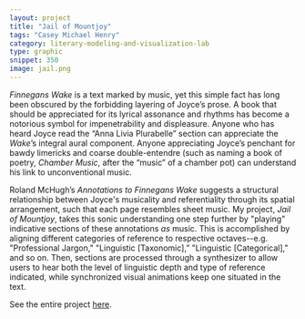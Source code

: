 ```yaml
---
layout: project
title: "Jail of Mountjoy"
tags: "Casey Michael Henry"
category: literary-modeling-and-visualization-lab
type: graphic
snippet: 350
image: jail.png
---
```


*Finnegans Wake* is a text marked by music, yet this simple fact has long been
obscured by the forbidding layering of Joyce’s prose. A book that should be
appreciated for its lyrical assonance and rhythms has become a notorious
symbol for impenetrability and displeasure. Anyone who has heard Joyce read
the “Anna Livia Plurabelle” section can appreciate the *Wake*’s integral aural
component. Anyone appreciating Joyce’s penchant for bawdy limericks and coarse
double-entendre (such as naming a book of poetry, *Chamber Music*, after the
“music” of a chamber pot) can understand his link to unconventional music.

Roland McHugh’s *Annotations to Finnegans Wake* suggests a structural
relationship between Joyce's musicality and referentiality through its spatial
arrangement, such that each page resembles sheet music. My project, *Jail of
Mountjoy*, takes this sonic understanding one step further by "playing"
indicative sections of these annotations *as* music. This is accomplished
by aligning different categories of reference to respective octaves--e.g.
"Professional Jargon," "Linguistic [Taxonomic],” "Linguistic [Categorical],"
and so on. Then, sections are processed through a synthesizer to allow users
to hear both the level of linguistic depth and type of reference indicated,
while synchronized visual animations keep one situated in the text.

See the entire project [here](http://jailofmountjoy.newmedialab.cuny.edu/).
